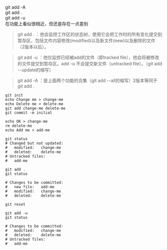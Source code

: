 git add -A  
git add .  
git add -u  
在功能上看似很相近，但还是存在一点差别

>git add . ：他会监控工作区的状态树，使用它会把工作时的所有变化提交到暂存区，包括文件内容修改(modified)以及新文件(new)以及删除的文件（2版本以后）。

>git add -u ：他仅监控已经被add的文件（即tracked file），他会将被修改的文件提交到暂存区。add -u 不会提交新文件（untracked file）。（git add --update的缩写）

>git add -A ：是上面两个功能的合集（git add --all的缩写）2版本等同于git add .

    git init
    echo Change me > change-me
    echo Delete me > delete-me
    git add change-me delete-me
    git commit -m initial
    
    echo OK > change-me
    rm delete-me
    echo Add me > add-me
    
    git status
    # Changed but not updated:
    #   modified:   change-me
    #   deleted:    delete-me
    # Untracked files:
    #   add-me
    
    git add .
    git status
    
    # Changes to be committed:
    #   new file:   add-me
    #   modified:   change-me
    #   deleted:    delete-me
    
    git reset
    
    git add -u
    git status
    
    # Changes to be committed:
    #   modified:   change-me
    #   deleted:    delete-me
    # Untracked files:
    #   add-me
